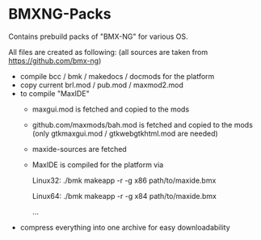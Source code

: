 # BMXNG-Packs

Contains prebuild packs of "BMX-NG" for various OS.


All files are created as following:
(all sources are taken from https://github.com/bmx-ng)
- compile bcc / bmk / makedocs / docmods for the platform
- copy current brl.mod / pub.mod / maxmod2.mod
- to compile "MaxIDE"
  - maxgui.mod is fetched and copied to the mods
  - github.com/maxmods/bah.mod is fetched and copied to the mods (only
    gtkmaxgui.mod / gtkwebgtkhtml.mod are needed)
  - maxide-sources are fetched
  - MaxIDE is compiled for the platform via

    Linux32: ./bmk makeapp -r -g x86 path/to/maxide.bmx

    Linux64: ./bmk makeapp -r -g x84 path/to/maxide.bmx

    ...
- compress everything into one archive for easy downloadability
